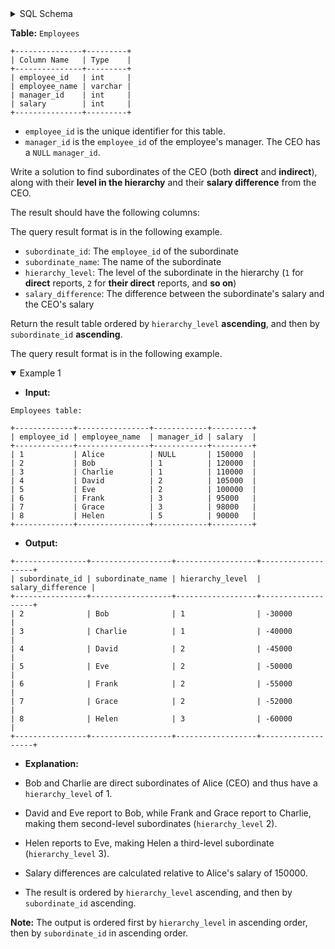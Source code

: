 <details>
<summary> SQL Schema</summary>

```sql
DROP TABLE IF EXISTS Employees;

CREATE TABLE IF NOT EXISTS
  Employees (employee_id int, employee_name varchar(100), manager_id int, salary int);

INSERT INTO
  Employees (employee_id, employee_name, manager_id, salary)
VALUES
  ('1', 'Alice', 'None', '150000'),
  ('2', 'Bob', '1', '120000'),
  ('3', 'Charlie', '1', '110000'),
  ('4', 'David', '2', '105000'),
  ('5', 'Eve', '2', '100000'),
  ('6', 'Frank', '3', '95000'),
  ('7', 'Grace', '3', '98000'),
  ('8', 'Helen', '5', '90000');
```

</details>

**Table:** `Employees`

```
+---------------+---------+
| Column Name   | Type    |
+---------------+---------+
| employee_id   | int     |
| employee_name | varchar |
| manager_id    | int     |
| salary        | int     |
+---------------+---------+
```

- `employee_id` is the unique identifier for this table.
- `manager_id` is the `employee_id` of the employee's manager. The CEO has a `NULL` `manager_id`.

Write a solution to find subordinates of the CEO (both **direct** and **indirect**), along with their **level in the hierarchy** and their **salary difference** from the CEO.

The result should have the following columns:

The query result format is in the following example.

- `subordinate_id`: The `employee_id` of the subordinate
- `subordinate_name`: The name of the subordinate
- `hierarchy_level`: The level of the subordinate in the hierarchy (`1` for **direct** reports, `2` for **their direct** reports, and **so on**)
- `salary_difference`: The difference between the subordinate's salary and the CEO's salary

Return the result table ordered by `hierarchy_level` **ascending**, and then by `subordinate_id` **ascending**.

The query result format is in the following example.

<details open>
<summary> Example 1</summary>

- **Input:** 

```
Employees table:

+-------------+----------------+------------+---------+
| employee_id | employee_name  | manager_id | salary  |
+-------------+----------------+------------+---------+
| 1           | Alice          | NULL       | 150000  |
| 2           | Bob            | 1          | 120000  |
| 3           | Charlie        | 1          | 110000  |
| 4           | David          | 2          | 105000  |
| 5           | Eve            | 2          | 100000  |
| 6           | Frank          | 3          | 95000   |
| 7           | Grace          | 3          | 98000   |
| 8           | Helen          | 5          | 90000   |
+-------------+----------------+------------+---------+
```

- **Output:** 

```
+----------------+------------------+------------------+-------------------+
| subordinate_id | subordinate_name | hierarchy_level  | salary_difference |
+----------------+------------------+------------------+-------------------+
| 2              | Bob              | 1                | -30000            |
| 3              | Charlie          | 1                | -40000            |
| 4              | David            | 2                | -45000            |
| 5              | Eve              | 2                | -50000            |
| 6              | Frank            | 2                | -55000            |
| 7              | Grace            | 2                | -52000            |
| 8              | Helen            | 3                | -60000            |
+----------------+------------------+------------------+-------------------+
```

- **Explanation:** 

- Bob and Charlie are direct subordinates of Alice (CEO) and thus have a `hierarchy_level` of 1.
- David and Eve report to Bob, while Frank and Grace report to Charlie, making them second-level subordinates (`hierarchy_level` 2).
- Helen reports to Eve, making Helen a third-level subordinate (`hierarchy_level` 3).
- Salary differences are calculated relative to Alice's salary of 150000.
- The result is ordered by `hierarchy_level` ascending, and then by `subordinate_id` ascending.

**Note:** The output is ordered first by `hierarchy_level` in ascending order, then by `subordinate_id` in ascending order.

</details>
